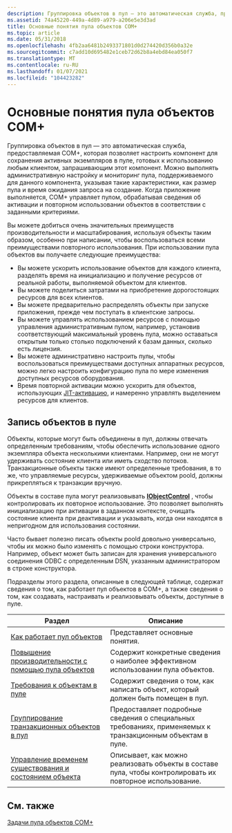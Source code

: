 ```yaml
---
description: Группировка объектов в пул — это автоматическая служба, предоставляемая COM+, которая позволяет настроить компонент для сохранения активных экземпляров в пуле, готовых к использованию любым клиентом, запрашивающим этот компонент.
ms.assetid: 74a45220-449a-4d89-a979-a206e5e3d3ad
title: Основные понятия пула объектов COM+
ms.topic: article
ms.date: 05/31/2018
ms.openlocfilehash: 4fb2aa6481b2493371801d0d274420d356b0a32e
ms.sourcegitcommit: c7add10d695482e1ceb72d62b8a4ebd84ea050f7
ms.translationtype: MT
ms.contentlocale: ru-RU
ms.lasthandoff: 01/07/2021
ms.locfileid: "104423282"
---
```

# <a name="com-object-pooling-concepts"></a>Основные понятия пула объектов COM+

Группировка объектов в пул — это автоматическая служба, предоставляемая COM+, которая позволяет настроить компонент для сохранения активных экземпляров в пуле, готовых к использованию любым клиентом, запрашивающим этот компонент. Можно выполнять административную настройку и мониторинг пула, поддерживаемого для данного компонента, указывая такие характеристики, как размер пула и время ожидания запроса на создание. Когда приложение выполняется, COM+ управляет пулом, обрабатывая сведения об активации и повторном использовании объектов в соответствии с заданными критериями.

Вы можете добиться очень значительных преимуществ производительности и масштабирования, используя объекты таким образом, особенно при написании, чтобы воспользоваться всеми преимуществами повторного использования. При использовании пула объектов вы получаете следующие преимущества:

-   Вы можете ускорить использование объектов для каждого клиента, разделять время на инициализацию и получение ресурсов от реальной работы, выполняемой объектом для клиентов.
-   Вы можете поделиться затратами на приобретение дорогостоящих ресурсов для всех клиентов.
-   Вы можете предварительно распределять объекты при запуске приложения, прежде чем поступать в клиентские запросы.
-   Вы можете управлять использованием ресурсов с помощью управления административным пулом, например, установив соответствующий максимальный уровень пула, можно оставаться открытым только столько подключений к базам данных, сколько есть лицензия.
-   Вы можете административно настроить пулы, чтобы воспользоваться преимуществами доступных аппаратных ресурсов, можно легко настроить конфигурацию пула по мере изменения доступных ресурсов оборудования.
-   Время повторной активации можно ускорить для объектов, использующих [JIT-активацию](com--just-in-time-activation.md), и намеренно управлять выделением ресурсов для клиентов.

## <a name="writing-poolable-objects"></a>Запись объектов в пуле

Объекты, которые могут быть объединены в пул, должны отвечать определенным требованиям, чтобы обеспечить использование одного экземпляра объекта несколькими клиентами. Например, они не могут удерживать состояние клиента или иметь сходство потоков. Транзакционные объекты также имеют определенные требования, в то же, что управляемые ресурсы, удерживаемые объектом poold, должны прикрепляться к транзакции вручную.

Объекты в составе пула могут реализовывать [**IObjectControl**](/windows/desktop/api/ComSvcs/nn-comsvcs-iobjectcontrol) , чтобы контролировать их повторное использование. Это позволяет выполнять инициализацию при активации в заданном контексте, очищать состояние клиента при деактивации и указывать, когда они находятся в непригодном для использования состоянии.

Часто бывает полезно писать объекты poold довольно универсально, чтобы их можно было изменять с помощью строки конструктора. Например, объект может быть записан для хранения универсального соединения ODBC с определенным DSN, указанным администратором в строке конструктора.

Подразделы этого раздела, описанные в следующей таблице, содержат сведения о том, как работает пул объектов в COM+, а также сведения о том, как создавать, настраивать и реализовывать объекты, доступные в пуле.



| Раздел                                                                                                 | Описание                                                                                              |
|-------------------------------------------------------------------------------------------------------|----------------------------------------------------------------------------------------------------------|
| [Как работает пул объектов](how-object-pooling-works.md)<br/>                                   | Представляет основные понятия.<br/>                                                                      |
| [Повышение производительности с помощью пула объектов](improving-performance-with-object-pooling.md)<br/> | Содержит конкретные сведения о наиболее эффективном использовании пула объектов.<br/>                 |
| [Требования к объектам в пуле](requirements-for-poolable-objects.md)<br/>                 | Содержит сведения о том, как написать объект, который должен быть помещен в пул.<br/>                              |
| [Группирование транзакционных объектов в пул](pooling-transactional-objects.md)<br/>                         | Предоставляет подробные сведения о специальных требованиях, применяемых к транзакционным объектам в пуле.<br/> |
| [Управление временем существования и состоянием объекта](controlling-object-lifetime-and-state.md)<br/>         | Описывает, как можно реализовать объекты в составе пула, чтобы контролировать их повторное использование.<br/>               |



 

## <a name="related-topics"></a>См. также

<dl> <dt>

[Задачи пула объектов COM+](com--object-pooling-tasks.md)
</dt> </dl>

 

 




